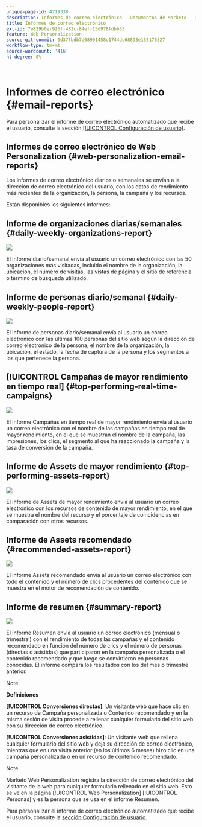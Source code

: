 ```yaml
---
unique-page-id: 4719338
description: Informes de correo electrónico - Documentos de Marketo - Documentación del producto
title: Informes de correo electrónico
exl-id: 7e829b0e-926f-482c-84ef-15d978fdbb53
feature: Web Personalization
source-git-commit: 0d37fbdb7d08901458c1744dc68893e155176327
workflow-type: tm+mt
source-wordcount: '416'
ht-degree: 0%

---
```


# Informes de correo electrónico {#email-reports}

Para personalizar el informe de correo electrónico automatizado que recibe el usuario, consulte la sección [[!UICONTROL Configuración de usuario]](/help/marketo/product-docs/web-personalization/getting-started/user-settings.md).

## Informes de correo electrónico de Web Personalization {#web-personalization-email-reports}

Los informes de correo electrónico diarios o semanales se envían a la dirección de correo electrónico del usuario, con los datos de rendimiento más recientes de la organización, la persona, la campaña y los recursos.

Están disponibles los siguientes informes:

## Informe de organizaciones diarias/semanales {#daily-weekly-organizations-report}

![](assets/image2014-12-6-13-3a32-3a8.png)

El informe diario/semanal envía al usuario un correo electrónico con las 50 organizaciones más visitadas, incluido el nombre de la organización, la ubicación, el número de visitas, las vistas de página y el sitio de referencia o término de búsqueda utilizado.

## Informe de personas diario/semanal {#daily-weekly-people-report}

![](assets/two.png)

El informe de personas diario/semanal envía al usuario un correo electrónico con las últimas 100 personas del sitio web según la dirección de correo electrónico de la persona, el nombre de la organización, la ubicación, el estado, la fecha de captura de la persona y los segmentos a los que pertenece la persona.

## [!UICONTROL Campañas de mayor rendimiento en tiempo real] {#top-performing-real-time-campaigns}

![](assets/image2014-12-6-13-3a32-3a31.png)

El informe Campañas en tiempo real de mayor rendimiento envía al usuario un correo electrónico con el nombre de las campañas en tiempo real de mayor rendimiento, en el que se muestran el nombre de la campaña, las impresiones, los clics, el segmento al que ha reaccionado la campaña y la tasa de conversión de la campaña.

## Informe de Assets de mayor rendimiento {#top-performing-assets-report}

![](assets/image2014-12-6-13-3a29-3a5.png)

El informe de Assets de mayor rendimiento envía al usuario un correo electrónico con los recursos de contenido de mayor rendimiento, en el que se muestra el nombre del recurso y el porcentaje de coincidencias en comparación con otros recursos.

## Informe de Assets recomendado {#recommended-assets-report}

![](assets/image2014-12-6-13-3a28-3a43.png)

El informe Assets recomendado envía al usuario un correo electrónico con todo el contenido y el número de clics procedentes del contenido que se muestra en el motor de recomendación de contenido.

## Informe de resumen {#summary-report}

![](assets/six.png)

El informe Resumen envía al usuario un correo electrónico (mensual o trimestral) con el rendimiento de todas las campañas y el contenido recomendado en función del número de clics y el número de personas (directas o asistidas) que participaron en la campaña personalizada o el contenido recomendado y que luego se convirtieron en personas conocidas. El informe compara los resultados con los del mes o trimestre anterior.

>[!NOTE]
>
>**Definiciones**
>
>**[!UICONTROL Conversiones directas]**: Un visitante web que hace clic en un recurso de Campaña personalizada o Contenido recomendado y en la misma sesión de visita procede a rellenar cualquier formulario del sitio web con su dirección de correo electrónico.
>
>**[!UICONTROL Conversiones asistidas]**: Un visitante web que rellena cualquier formulario del sitio web y deja su dirección de correo electrónico, mientras que en una visita anterior (en los últimos 6 meses) hizo clic en una campaña personalizada o en un recurso de contenido recomendado.

>[!NOTE]
>
>Marketo Web Personalization registra la dirección de correo electrónico del visitante de la web para cualquier formulario rellenado en el sitio web. Esto se ve en la página [!UICONTROL Web Personalization] [!UICONTROL Personas] y es la persona que se usa en el informe Resumen.

Para personalizar el informe de correo electrónico automatizado que recibe el usuario, consulte la [sección Configuración de usuario](/help/marketo/product-docs/web-personalization/getting-started/user-settings.md).

